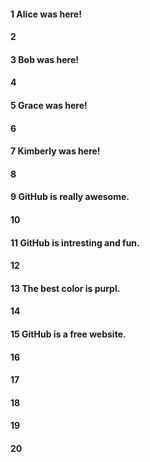 #### 1 Alice was here!
#### 2
#### 3 Bob was here!
#### 4
#### 5 Grace was here!
#### 6
#### 7 Kimberly was here!
#### 8
#### 9 GitHub is really awesome.
#### 10
#### 11 GitHub is intresting and fun.
#### 12
#### 13 The best color is purpl.
#### 14
#### 15 GitHub is a free website. 
#### 16
#### 17
#### 18
#### 19
#### 20